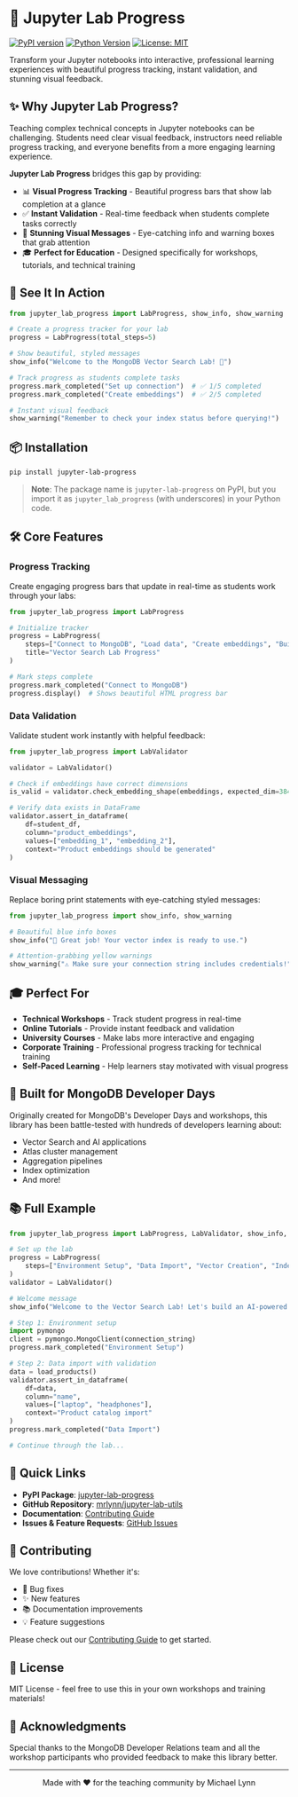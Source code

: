 # 🚀 Jupyter Lab Progress

[![PyPI version](https://badge.fury.io/py/jupyter-lab-progress.svg)](https://badge.fury.io/py/jupyter-lab-progress)
[![Python Version](https://img.shields.io/pypi/pyversions/jupyter-lab-progress.svg)](https://pypi.org/project/jupyter-lab-progress/)
[![License: MIT](https://img.shields.io/badge/License-MIT-yellow.svg)](https://opensource.org/licenses/MIT)

Transform your Jupyter notebooks into interactive, professional learning experiences with beautiful progress tracking, instant validation, and stunning visual feedback.

## ✨ Why Jupyter Lab Progress?

Teaching complex technical concepts in Jupyter notebooks can be challenging. Students need clear visual feedback, instructors need reliable progress tracking, and everyone benefits from a more engaging learning experience. 

**Jupyter Lab Progress** bridges this gap by providing:

- 📊 **Visual Progress Tracking** - Beautiful progress bars that show lab completion at a glance
- ✅ **Instant Validation** - Real-time feedback when students complete tasks correctly  
- 🎨 **Stunning Visual Messages** - Eye-catching info and warning boxes that grab attention
- 🎓 **Perfect for Education** - Designed specifically for workshops, tutorials, and technical training

## 🎯 See It In Action

```python
from jupyter_lab_progress import LabProgress, show_info, show_warning

# Create a progress tracker for your lab
progress = LabProgress(total_steps=5)

# Show beautiful, styled messages
show_info("Welcome to the MongoDB Vector Search Lab! 🚀")

# Track progress as students complete tasks
progress.mark_completed("Set up connection")  # ✅ 1/5 completed
progress.mark_completed("Create embeddings")  # ✅ 2/5 completed

# Instant visual feedback
show_warning("Remember to check your index status before querying!")
```

## 📦 Installation

```bash
pip install jupyter-lab-progress
```

> **Note**: The package name is `jupyter-lab-progress` on PyPI, but you import it as `jupyter_lab_progress` (with underscores) in your Python code.

## 🛠️ Core Features

### Progress Tracking

Create engaging progress bars that update in real-time as students work through your labs:

```python
from jupyter_lab_progress import LabProgress

# Initialize tracker
progress = LabProgress(
    steps=["Connect to MongoDB", "Load data", "Create embeddings", "Build index", "Run queries"],
    title="Vector Search Lab Progress"
)

# Mark steps complete
progress.mark_completed("Connect to MongoDB")
progress.display()  # Shows beautiful HTML progress bar
```

### Data Validation

Validate student work instantly with helpful feedback:

```python
from jupyter_lab_progress import LabValidator

validator = LabValidator()

# Check if embeddings have correct dimensions
is_valid = validator.check_embedding_shape(embeddings, expected_dim=384)

# Verify data exists in DataFrame
validator.assert_in_dataframe(
    df=student_df, 
    column="product_embeddings",
    values=["embedding_1", "embedding_2"],
    context="Product embeddings should be generated"
)
```

### Visual Messaging

Replace boring print statements with eye-catching styled messages:

```python
from jupyter_lab_progress import show_info, show_warning

# Beautiful blue info boxes
show_info("🎉 Great job! Your vector index is ready to use.")

# Attention-grabbing yellow warnings  
show_warning("⚠️ Make sure your connection string includes credentials!")
```

## 🎓 Perfect For

- **Technical Workshops** - Track student progress in real-time
- **Online Tutorials** - Provide instant feedback and validation
- **University Courses** - Make labs more interactive and engaging
- **Corporate Training** - Professional progress tracking for technical training
- **Self-Paced Learning** - Help learners stay motivated with visual progress

## 🏢 Built for MongoDB Developer Days

Originally created for MongoDB's Developer Days and workshops, this library has been battle-tested with hundreds of developers learning about:
- Vector Search and AI applications
- Atlas cluster management
- Aggregation pipelines
- Index optimization
- And more!

## 📚 Full Example

```python
from jupyter_lab_progress import LabProgress, LabValidator, show_info, show_warning

# Set up the lab
progress = LabProgress(
    steps=["Environment Setup", "Data Import", "Vector Creation", "Index Building", "Similarity Search"]
)
validator = LabValidator()

# Welcome message
show_info("Welcome to the Vector Search Lab! Let's build an AI-powered search engine.")

# Step 1: Environment setup
import pymongo
client = pymongo.MongoClient(connection_string)
progress.mark_completed("Environment Setup")

# Step 2: Data import with validation
data = load_products()
validator.assert_in_dataframe(
    df=data,
    column="name",
    values=["laptop", "headphones"],
    context="Product catalog import"
)
progress.mark_completed("Data Import")

# Continue through the lab...
```

## 🚀 Quick Links

- **PyPI Package**: [jupyter-lab-progress](https://pypi.org/project/jupyter-lab-progress/)
- **GitHub Repository**: [mrlynn/jupyter-lab-utils](https://github.com/mrlynn/jupyter-lab-utils)
- **Documentation**: [Contributing Guide](jupyter-lab-utils/CONTRIBUTING.md)
- **Issues & Feature Requests**: [GitHub Issues](https://github.com/mrlynn/jupyter-lab-utils/issues)

## 🤝 Contributing

We love contributions! Whether it's:
- 🐛 Bug fixes
- ✨ New features
- 📚 Documentation improvements
- 💡 Feature suggestions

Please check out our [Contributing Guide](jupyter-lab-utils/CONTRIBUTING.md) to get started.

## 📄 License

MIT License - feel free to use this in your own workshops and training materials!

## 🙏 Acknowledgments

Special thanks to the MongoDB Developer Relations team and all the workshop participants who provided feedback to make this library better.

---

<p align="center">
  Made with ❤️ for the teaching community by Michael Lynn
</p>